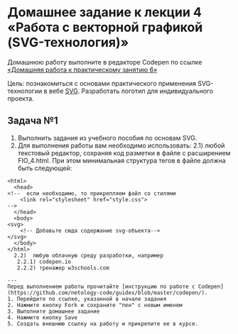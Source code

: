 # Домашнее задание к лекции 4 «Работа с векторной графикой (SVG-технология)»
Домашнюю работу выполните в редакторе Codepen по ссылке [«Домашняя работа к практическому занятию 6»]()

Цель: познакомиться с основами практического применения SVG-технологии в вебе [SVG](). Разработать логотип для индивидуального проекта.

## Задача №1
1. Выполнить задания из учебного пособия по основам SVG. 
2. Для выполнения работы вам необходимо использовать: 
  2.1)	любой текстовый редактор, сохраняя код разметки в файле с расширением FIO_4.html. При этом минимальная структура тегов в файле должна быть следующей:
```
<html>
  <head>
<!--  если необходимо, то прикрепляем файл со стилями
    <link rel="stylesheet" href="style.css">  
-->
  </head>
  <body>
<svg>
    <!-- Добавьте сюда содержание svg-объекта-->
</svg>
  </body>
</html>
  2.2)	любую облачную среду разработки, например
   2.2.1) codepen.io
   2.2.2) тренажер w3schools.com

---
Перед выполнением работы прочитайте [инструкцию по работе с Codepen](https://github.com/netology-code/guides/blob/master/codepen/).
1. Перейдите по ссылке, указанной в начале задания
2. Нажмите кнопку Fork и сохраните "пен" с новым именем
3. Выполните домашнее задание
4. Нажмите кнопку Save
5. Создать внешнюю ссылку на работу и прикрепите ее в курсе.
